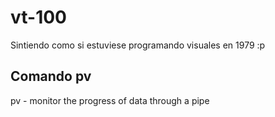 # vt-100
Sintiendo como si estuviese programando  visuales en 1979 :p



## Comando pv

pv - monitor the progress of data through a pipe

